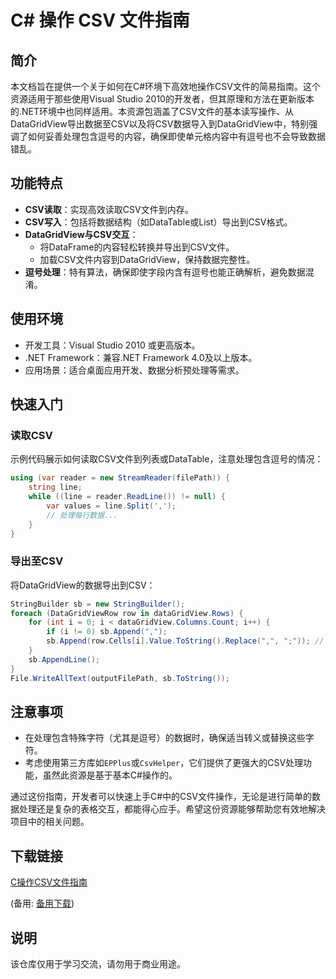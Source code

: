 # C# 操作 CSV 文件指南

## 简介

本文档旨在提供一个关于如何在C#环境下高效地操作CSV文件的简易指南。这个资源适用于那些使用Visual Studio 2010的开发者，但其原理和方法在更新版本的.NET环境中也同样适用。本资源包涵盖了CSV文件的基本读写操作、从DataGridView导出数据至CSV以及将CSV数据导入到DataGridView中，特别强调了如何妥善处理包含逗号的内容，确保即使单元格内容中有逗号也不会导致数据错乱。

## 功能特点

- **CSV读取**：实现高效读取CSV文件到内存。
- **CSV写入**：包括将数据结构（如DataTable或List）导出到CSV格式。
- **DataGridView与CSV交互**：
    - 将DataFrame的内容轻松转换并导出到CSV文件。
    - 加载CSV文件内容到DataGridView，保持数据完整性。
- **逗号处理**：特有算法，确保即使字段内含有逗号也能正确解析，避免数据混淆。

## 使用环境

- 开发工具：Visual Studio 2010 或更高版本。
- .NET Framework：兼容.NET Framework 4.0及以上版本。
- 应用场景：适合桌面应用开发、数据分析预处理等需求。

## 快速入门

### 读取CSV

示例代码展示如何读取CSV文件到列表或DataTable，注意处理包含逗号的情况：

```csharp
using (var reader = new StreamReader(filePath)) {
    string line;
    while ((line = reader.ReadLine()) != null) {
        var values = line.Split(',');
        // 处理每行数据...
    }
}
```

### 导出至CSV

将DataGridView的数据导出到CSV：

```csharp
StringBuilder sb = new StringBuilder();
foreach (DataGridViewRow row in dataGridView.Rows) {
    for (int i = 0; i < dataGridView.Columns.Count; i++) {
        if (i != 0) sb.Append(",");
        sb.Append(row.Cells[i].Value.ToString().Replace(",", ";")); // 替换逗号以防止错误解析
    }
    sb.AppendLine();
}
File.WriteAllText(outputFilePath, sb.ToString());
```

## 注意事项

- 在处理包含特殊字符（尤其是逗号）的数据时，确保适当转义或替换这些字符。
- 考虑使用第三方库如`EPPlus`或`CsvHelper`，它们提供了更强大的CSV处理功能，虽然此资源是基于基本C#操作的。

通过这份指南，开发者可以快速上手C#中的CSV文件操作，无论是进行简单的数据处理还是复杂的表格交互，都能得心应手。希望这份资源能够帮助您有效地解决项目中的相关问题。

## 下载链接
[C操作CSV文件指南](https://pan.quark.cn/s/a2bb1da4a11c) 

(备用: [备用下载](https://pan.baidu.com/s/108M2GPQc-fxjNvE250NFqw?pwd=1234))

## 说明

该仓库仅用于学习交流，请勿用于商业用途。
